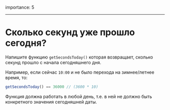 importance: 5

---

# Сколько секунд уже прошло сегодня?

Напишите функцию `getSecondsToday()` которая возвращает, сколько секунд прошло с начала сегодняшнего дня.

Например, если сейчас `10:00` и не было перехода на зимнее/летнее время, то:

```js
getSecondsToday() == 36000 // (3600 * 10)
```

Функция должна работать в любой день, т.е. в ней не должно быть конкретного значения сегодняшней даты.